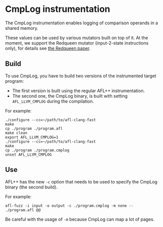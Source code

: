 # CmpLog instrumentation

The CmpLog instrumentation enables logging of comparison operands in a shared
memory.

These values can be used by various mutators built on top of it. At the moment,
we support the Redqueen mutator (input-2-state instructions only), for details
see [the Redqueen paper](https://github.com/RUB-SysSec/redqueen).

## Build

To use CmpLog, you have to build two versions of the instrumented target
program:

* The first version is built using the regular AFL++ instrumentation.
* The second one, the CmpLog binary, is built with setting `AFL_LLVM_CMPLOG`
  during the compilation.

For example:

```
./configure --cc=~/path/to/afl-clang-fast
make
cp ./program ./program.afl
make clean
export AFL_LLVM_CMPLOG=1
./configure --cc=~/path/to/afl-clang-fast
make
cp ./program ./program.cmplog
unset AFL_LLVM_CMPLOG
```

## Use

AFL++ has the new `-c` option that needs to be used to specify the CmpLog binary
(the second build).

For example:

```
afl-fuzz -i input -o output -c ./program.cmplog -m none -- ./program.afl @@
```

Be careful with the usage of `-m` because CmpLog can map a lot of pages.
